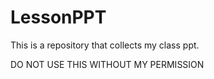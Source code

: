 # LessonPPT
This is a repository that collects my class ppt.

DO NOT USE THIS WITHOUT MY PERMISSION
